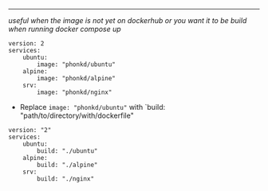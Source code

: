 ****
*useful when the image is not yet on dockerhub or you want it to be build when running docker compose up*


```
version: 2
services:
	ubuntu:
		image: "phonkd/ubuntu"
	alpine:
		image: "phonkd/alpine"
	srv:
		image: "phonkd/nginx"
```
- Replace `image: "phonkd/ubuntu"`  with `build: "path/to/directory/with/dockerfile"
```
version: "2"
services:
	ubuntu:
		build: "./ubuntu"
	alpine:
		build: "./alpine"
	srv:
		build: "./nginx"
```